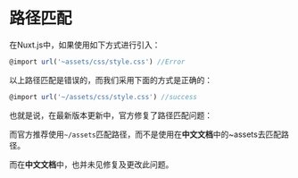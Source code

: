 # 路径匹配

在Nuxt.js中，如果使用如下方式进行引入：

```js
@import url('~assets/css/style.css') //Error
```

以上路径匹配是错误的，而我们采用下面的方式是正确的：

```js
@import url('~/assets/css/style.css') //success
```

也就是说，在最新版本更新中，官方修复了路径匹配问题：

而官方推荐使用`~/assets`匹配路径，而不是使用在**中文文档**中的~assets去匹配路径。

而在**中文文档**中，也并未见修复及更改此问题。
